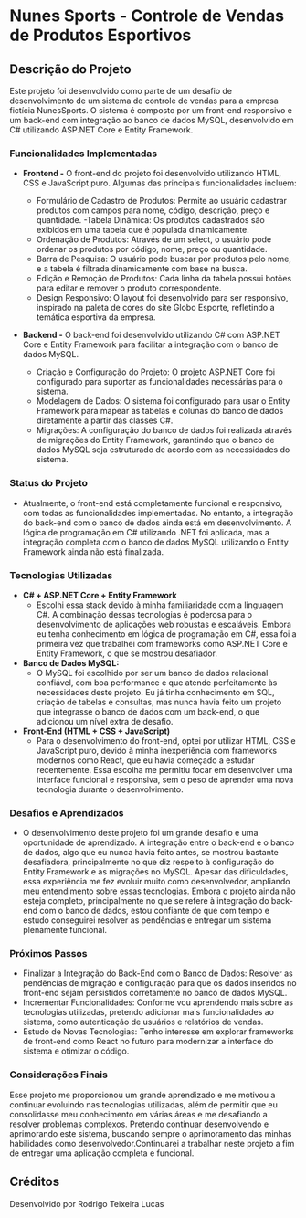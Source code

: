 # Nunes Sports - Controle de Vendas de Produtos Esportivos

## Descrição do Projeto

Este projeto foi desenvolvido como parte de um desafio de desenvolvimento de um sistema de controle de vendas para a empresa fictícia NunesSports. O sistema é composto por um front-end responsivo e um back-end com integração ao banco de dados MySQL, desenvolvido em C# utilizando ASP.NET Core e Entity Framework.

### Funcionalidades Implementadas
- **Frontend -**
O front-end do projeto foi desenvolvido utilizando HTML, CSS e JavaScript puro. Algumas das principais funcionalidades incluem:

  - Formulário de Cadastro de Produtos: Permite ao usuário cadastrar produtos com campos para nome, código, descrição, preço e quantidade.
  -Tabela Dinâmica: Os produtos cadastrados são exibidos em uma tabela que é populada dinamicamente.
  - Ordenação de Produtos: Através de um select, o usuário pode ordenar os produtos por código, nome, preço ou quantidade.
  - Barra de Pesquisa: O usuário pode buscar por produtos pelo nome, e a tabela é filtrada dinamicamente com base na busca.
  - Edição e Remoção de Produtos: Cada linha da tabela possui botões para editar e remover o produto correspondente.
  - Design Responsivo: O layout foi desenvolvido para ser responsivo, inspirado na paleta de cores do site Globo Esporte, refletindo a temática esportiva da empresa.

- **Backend -**
  O back-end foi desenvolvido utilizando C# com ASP.NET Core e Entity Framework para facilitar a integração com o banco de dados MySQL.
  - Criação e Configuração do Projeto: O projeto ASP.NET Core foi configurado para suportar as funcionalidades necessárias para o sistema.
  - Modelagem de Dados: O sistema foi configurado para usar o Entity Framework para mapear as tabelas e colunas do banco de dados diretamente a partir das classes C#.
  - Migrações: A configuração do banco de dados foi realizada através de migrações do Entity Framework, garantindo que o banco de dados MySQL seja estruturado de acordo com as necessidades   do sistema.

### Status do Projeto
  - Atualmente, o front-end está completamente funcional e responsivo, com todas as funcionalidades implementadas. No entanto, a integração do back-end com o banco de dados ainda está em desenvolvimento. A lógica de programação em C# utilizando .NET foi aplicada, mas a integração completa com o banco de dados MySQL utilizando o Entity Framework ainda não está finalizada.

### Tecnologias Utilizadas
- **C# + ASP.NET Core + Entity Framework**
  - Escolhi essa stack devido à minha familiaridade com a linguagem C#. A combinação dessas tecnologias é poderosa para o desenvolvimento de aplicações web robustas e escaláveis. Embora eu tenha conhecimento em lógica de programação em C#, essa foi a primeira vez que trabalhei com frameworks como ASP.NET Core e Entity Framework, o que se mostrou desafiador.
- **Banco de Dados MySQL:**
  - O MySQL foi escolhido por ser um banco de dados relacional confiável, com boa performance e que atende perfeitamente às necessidades deste projeto. Eu já tinha conhecimento em SQL, criação de tabelas e consultas, mas nunca havia feito um projeto que integrasse o banco de dados com um back-end, o que adicionou um nível extra de desafio.
- **Front-End (HTML + CSS + JavaScript)**
  - Para o desenvolvimento do front-end, optei por utilizar HTML, CSS e JavaScript puro, devido à minha inexperiência com frameworks modernos como React, que eu havia começado a estudar recentemente. Essa escolha me permitiu focar em desenvolver uma interface funcional e responsiva, sem o peso de aprender uma nova tecnologia durante o desenvolvimento.

### Desafios e Aprendizados

- O desenvolvimento deste projeto foi um grande desafio e uma oportunidade de aprendizado. A integração entre o back-end e o banco de dados, algo que eu nunca havia feito antes, se mostrou bastante desafiadora, principalmente no que diz respeito à configuração do Entity Framework e às migrações no MySQL. Apesar das dificuldades, essa experiência me fez evoluir muito como desenvolvedor, ampliando meu entendimento sobre essas tecnologias.
Embora o projeto ainda não esteja completo, principalmente no que se refere à integração do back-end com o banco de dados, estou confiante de que com tempo e estudo conseguirei resolver as pendências e entregar um sistema plenamente funcional.

### Próximos Passos

- Finalizar a Integração do Back-End com o Banco de Dados: Resolver as pendências de migração e configuração para que os dados inseridos no front-end sejam persistidos corretamente no banco de dados MySQL.
- Incrementar Funcionalidades: Conforme vou aprendendo mais sobre as tecnologias utilizadas, pretendo adicionar mais funcionalidades ao sistema, como autenticação de usuários e relatórios de vendas.
- Estudo de Novas Tecnologias: Tenho interesse em explorar frameworks de front-end como React no futuro para modernizar a interface do sistema e otimizar o código.

### Considerações Finais
Esse projeto me proporcionou um grande aprendizado e me motivou a continuar evoluindo nas tecnologias utilizadas, além de permitir que eu consolidasse meu conhecimento em várias áreas e me desafiando a resolver problemas complexos. Pretendo continuar desenvolvendo e aprimorando este sistema, buscando sempre o aprimoramento das minhas habilidades como desenvolvedor.Continuarei a trabalhar neste projeto a fim de entregar uma aplicação completa e funcional.

## Créditos

Desenvolvido por Rodrigo Teixeira Lucas

